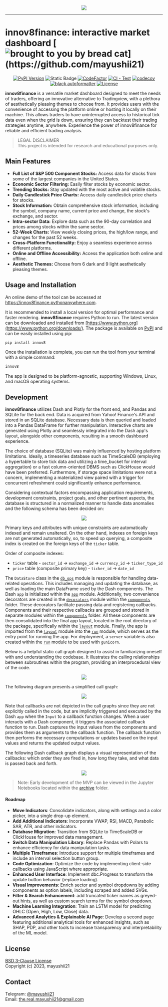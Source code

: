 <!-- better use an svg -->
<div align="center">
    <img src="doc/markup.png">
</div>

-------

# innov8finance: interactive market dashboard [![brought to you by bread cat](https://img.shields.io/badge/made_with_%F0%9F%8D%9E_by-(%E2%81%A0%5E%E2%81%A0.%E2%81%A0__%E2%81%A0.%E2%81%A0%5E%E2%81%A0)%E2%81%A0%EF%BE%89-966FD6?style=for-the-badge)](https://github.com/mayushii21)

<div align="center">

[![PyPI Version](https://img.shields.io/pypi/v/innov8.svg)](https://pypi.org/project/innov8/)
![Static Badge](https://img.shields.io/badge/status-beta-yellow)
[![CodeFactor](https://www.codefactor.io/repository/github/mayushii21/market-dashboard/badge)](https://www.codefactor.io/repository/github/mayushii21/market-dashboard)
[![CI - Test](https://github.com/mayushii21/market-dashboard/actions/workflows/tests.yml/badge.svg)](https://github.com/mayushii21/market-dashboard/actions/workflows/tests.yml)
[![codecov](https://codecov.io/gh/mayushii21/market-dashboard/graph/badge.svg?token=8T9S4OMWYT)](https://codecov.io/gh/mayushii21/market-dashboard)
[![black autoformatter](https://img.shields.io/badge/code_style-black-000000)](https://github.com/psf/black)
[![License](https://img.shields.io/github/license/mayushii21/market-dashboard)](LICENSE)

</div>

**innov8finance** is a versatile market dashboard designed to meet the needs of traders, offering an innovative alternative to Tradingview, with a plethora of aesthetically pleasing themes to choose from. It provides users with the convenience of accessing the platform online or hosting it locally on their machine. This allows traders to have uninterrupted access to historical tick data even when the grid is down, ensuring they can backtest their trading strategies anytime, anywhere. Experience the power of innov8finance for reliable and efficient trading analysis.

> LEGAL DISCLAIMER  
This project is intended for research and educational purposes only.

## Main Features

- **Full List of S&P 500 Component Stocks:** Access data for stocks from some of the largest companies in the United States.
- **Economic Sector Filtering:** Easily filter stocks by economic sector.
- **Trending Stocks:** Stay updated with the most active and volatile stocks.
- **Daily Candlestick Price Charts:** Access daily candlestick price charts for stocks.
- **Stock Information:** Obtain comprehensive stock information, including the symbol, company name, current price and change, the stock's exchange, and sector.
- **Intra-sector Data:** Explore data such as the 90-day correlation and prices among stocks within the same sector.
- **52-Week Charts:** View weekly closing prices, the high/low range, and changes for the past 52 weeks.
- **Cross-Platform Functionality:** Enjoy a seamless experience across different platforms.
- **Online and Offline Accessibility:** Access the application both online and offline.
- **Aesthetic Themes:** Choose from 6 dark and 9 light aesthetically pleasing themes.

## Usage and Installation

An online demo of the tool can be accessed at <https://innov8finance.pythonanywhere.com>.

It is recommended to install a local version for optimal performance and faster rendering. **innov8finance** requires Python to run. The latest version can be downloaded and installed from [https://www.python.org](https://www.python.org/downloads/). The package is available on [PyPI](https://pypi.org/project/innov8/) and can be easily installed using pip:

```bash
pip install innov8
```

Once the installation is complete, you can run the tool from your terminal with a simple command:

```bash
innov8
```

The app is designed to be platform-agnostic, supporting Windows, Linux, and macOS operating systems.

## Development

**innov8finance** utilizes Dash and Plotly for the front end, and Pandas and SQLite for the back end. Data is acquired from Yahoo! Finance's API and stored in an SQLite database. Necessary data is then queried and loaded into a Pandas DataFrame for further manipulation. Interactive charts are generated using Plotly and seamlessly integrated into the Dash app's layout, alongside other components, resulting in a smooth dashboard experience.

The choice of database (SQLite) was mainly influenced by hosting platform limitations. Ideally, a timeseries database such as TimeScaleDB (employing a hypertable to store tick data and utilizing a time_bucket for interval aggregation) or a fast column-oriented DBMS such as ClickHouse would have been preferred. Furthermore, if storage space limitations were not a concern, implementing a materialized view paired with a trigger for concurrent refreshment could significantly enhance performance.

Considering contextual factors encompassing application requirements, development constraints, project goals, and other pertinent aspects, the database is structured in a normalized manner to handle data anomalies and the following schema has been decided on:

<div align="center">
    <img src="doc/db_schema.png">
</div>

Primary keys and attributes with unique constraints are automatically indexed and remain unaltered. On the other hand, indexes on foreign keys are not generated automatically, so, to speed up querying, a composite index is created on the foreign keys of the `ticker` table.

Order of composite indexes:

- `ticker` table - `sector_id` -> `exchange_id` -> `currency_id` -> `ticker_type_id`
- `price` table (composite primary key) - `ticker_id` -> `date_id`  

The `DataStore` class in the [`db_ops`](src/innov8/db_ops.py) module is responsible for handling data-related operations. This includes managing and updating the database, as well as loading the main DataFrame used by the Dash components. The Dash `app` is initialized within the [`app`](src/innov8/app.py) module. Additionally, two convenience decorators are created in the [`decorators`](src/innov8/components/decorators.py) module within the [`components`](src/innov8/components) folder. These decorators facilitate passing data and registering callbacks. Components and their respective callbacks are grouped and stored in separate modules within the [`components`](src/innov8/components) folder. All these components are then consolidated into the final app layout, located in the root directory of the package, specifically within the [`layout`](src/innov8/layout.py) module. Finally, the app is imported from the [`layout`](src/innov8/layout.py) module into the [`run`](src/innov8/run.py) module, which serves as the entry point for running the app. For deployment, a `server` variable is also created within the [`run`](src/innov8/run.py) module to be used with `gunicorn`.

Below is a helpful static call graph designed to assist in familiarizing oneself with and understanding the codebase. It illustrates the calling relationships between subroutines within the program, providing an interprocedural view of the code.

<div align="center">
    <img src="doc/call_graph.png">
</div>

The following diagram presents a simplified call graph:

<div align="center">
    <img src="doc/simplified_call_graph.svg">
</div>

Note that callbacks are not depicted in the call graphs since they are not explicitly called in the code, but are implicitly triggered and executed by the Dash `app` when the `Input` to a callback function changes. When a user interacts with a Dash component, it triggers the associated callback function to run. Dash captures the input values from the components and provides them as arguments to the callback function. The callback function then performs the necessary computations or updates based on the input values and returns the updated output values.

The following Dash callback graph displays a visual representation of the callbacks: which order they are fired in, how long they take, and what data is passed back and forth.

<div align="center">
    <img src="doc/callback_graph.svg">
</div>

> Note: Early development of the MVP can be viewed in the Jupyter Notebooks located within the [archive](archive) folder.

#### Roadmap

- **Move Indicators**: Consolidate indicators, along with settings and a color picker, into a single drop-up element.
- **Add Additional Indicators**: Incorporate VWAP, RSI, MACD, Parabolic SAR, ATR, and other indicators.
- **Database Migration**: Transition from SQLite to TimeScaleDB or ClickHouse for improved data management.
- **Switch Data Manipulation Library**: Replace Pandas with Polars to enhance efficiency for data manipulation tasks.
- **Multiple Timeframes**: Introduce support for multiple timeframes and include an interval selection button group.
- **Code Optimization**: Optimize the code by implementing client-side callbacks using JavaScript where appropriate.
- **Enhanced User Interface**: Implement dbc.Progress to transform the update button behavior (replace loading).
- **Visual Improvements**: Enrich sector and symbol dropdowns by adding components as option labels, including scraped and added SVGs.
- **Filter & Search Enhancement**: add truncated ticker names as greyed-out hints, as well as custom search terms for the symbol dropdown.
- **Machine Learning Integration**: Train an LSTM model for predicting OHLC (Open, High, Low, Close) data.
- **Advanced Analytics & Explainable AI Page**: Develop a second page featuring additional analytical tools for enhanced insights, such as SHAP, PDP, and other tools to increase transparency and interpretability of the ML model.

## License

[BSD 3-Clause License](LICENSE)  
Copyright (c) 2023, mayushii21

## Contact

Telegram: [@mayushii21](https://t.me/mayushii21)  
Email: <the.real.mayushii21@gmail.com>
